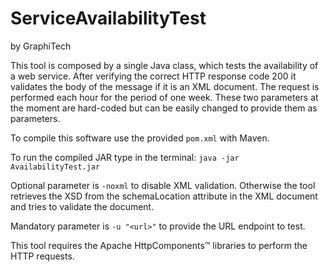 # ServiceAvailabilityTest
by GraphiTech

This tool is composed by a single Java class, which tests the availability of a web service. After verifying the correct HTTP response code 200 it validates the body of the message if it is an XML document. The request is performed each hour for the period of one week. These two parameters at the moment are hard-coded but can be easily changed to provide them as parameters.

To compile this software use the provided `pom.xml` with Maven.

To run the compiled JAR type in the terminal: `java -jar AvailabilityTest.jar`

Optional parameter is `-noxml` to disable XML validation.
Otherwise the tool retrieves the XSD from the schemaLocation attribute in the XML document and tries to validate the document.

Mandatory parameter is `-u "<url>"` to provide the URL endpoint to test.

This tool requires the Apache HttpComponents™ libraries to perform the HTTP requests.
